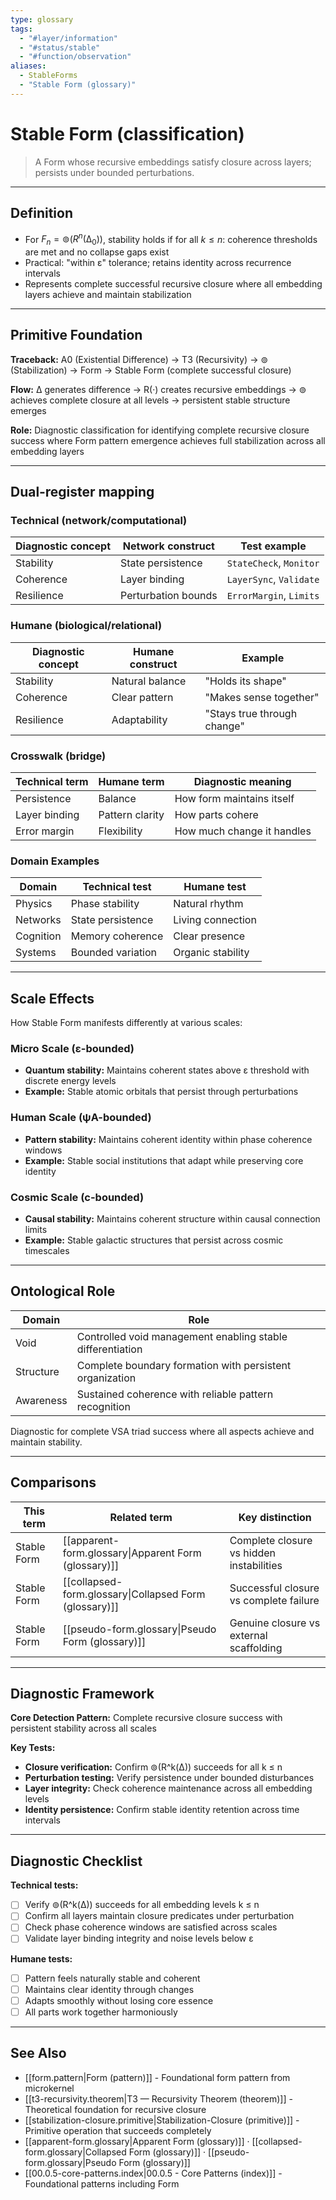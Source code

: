 ```yaml
---
type: glossary
tags:
  - "#layer/information"
  - "#status/stable"
  - "#function/observation"
aliases:
  - StableForms
  - "Stable Form (glossary)"
---
```


# Stable Form (classification)

> A Form whose recursive embeddings satisfy closure across layers; persists under bounded perturbations.

---

## Definition

- For $F_n = ⊚(R^n(∆_0))$, stability holds if for all $k \le n$: coherence thresholds are met and no collapse gaps exist
- Practical: "within ε" tolerance; retains identity across recurrence intervals
- Represents complete successful recursive closure where all embedding layers achieve and maintain stabilization

---

## Primitive Foundation

**Traceback:** A0 (Existential Difference) → T3 (Recursivity) → ⊚ (Stabilization) → Form → Stable Form (complete successful closure)

**Flow:** ∆ generates difference → R(·) creates recursive embeddings → ⊚ achieves complete closure at all levels → persistent stable structure emerges

**Role:** Diagnostic classification for identifying complete recursive closure success where Form pattern emergence achieves full stabilization across all embedding layers

---

## Dual‑register mapping

### Technical (network/computational)

| Diagnostic concept | Network construct | Test example |
|-------------------|------------------|--------------|
| Stability | State persistence | `StateCheck`, `Monitor` |
| Coherence | Layer binding | `LayerSync`, `Validate` |
| Resilience | Perturbation bounds | `ErrorMargin`, `Limits` |

### Humane (biological/relational)

| Diagnostic concept | Humane construct | Example |
|-------------------|------------------|----------|
| Stability | Natural balance | "Holds its shape" |
| Coherence | Clear pattern | "Makes sense together" |
| Resilience | Adaptability | "Stays true through change" |

### Crosswalk (bridge)

| Technical term | Humane term | Diagnostic meaning |
|---------------|-------------|-------------------|
| Persistence | Balance | How form maintains itself |
| Layer binding | Pattern clarity | How parts cohere |
| Error margin | Flexibility | How much change it handles |

### Domain Examples

| Domain | Technical test | Humane test |
|--------|---------------|-------------|
| Physics | Phase stability | Natural rhythm |
| Networks | State persistence | Living connection |
| Cognition | Memory coherence | Clear presence |
| Systems | Bounded variation | Organic stability |

---

## Scale Effects

How Stable Form manifests differently at various scales:

### Micro Scale (ε-bounded)
- **Quantum stability:** Maintains coherent states above ε threshold with discrete energy levels
- **Example:** Stable atomic orbitals that persist through perturbations

### Human Scale (ψA-bounded)
- **Pattern stability:** Maintains coherent identity within phase coherence windows
- **Example:** Stable social institutions that adapt while preserving core identity

### Cosmic Scale (c-bounded)
- **Causal stability:** Maintains coherent structure within causal connection limits
- **Example:** Stable galactic structures that persist across cosmic timescales

---

## Ontological Role

| Domain | Role |
|--------|------|
| Void | Controlled void management enabling stable differentiation |
| Structure | Complete boundary formation with persistent organization |
| Awareness | Sustained coherence with reliable pattern recognition |

Diagnostic for complete VSA triad success where all aspects achieve and maintain stability.

---

## Comparisons

| This term | Related term | Key distinction |
|-----------|-------------|----------------|
| Stable Form | [[apparent-form.glossary\|Apparent Form (glossary)]] | Complete closure vs hidden instabilities |
| Stable Form | [[collapsed-form.glossary\|Collapsed Form (glossary)]] | Successful closure vs complete failure |
| Stable Form | [[pseudo-form.glossary\|Pseudo Form (glossary)]] | Genuine closure vs external scaffolding |

---

## Diagnostic Framework

**Core Detection Pattern:** Complete recursive closure success with persistent stability across all scales

**Key Tests:**
- **Closure verification:** Confirm ⊚(R^k(∆)) succeeds for all k ≤ n
- **Perturbation testing:** Verify persistence under bounded disturbances
- **Layer integrity:** Check coherence maintenance across all embedding levels
- **Identity persistence:** Confirm stable identity retention across time intervals

---

## Diagnostic Checklist

**Technical tests:**
- [ ] Verify ⊚(R^k(∆)) succeeds for all embedding levels k ≤ n
- [ ] Confirm all layers maintain closure predicates under perturbation
- [ ] Check phase coherence windows are satisfied across scales
- [ ] Validate layer binding integrity and noise levels below ε

**Humane tests:**
- [ ] Pattern feels naturally stable and coherent
- [ ] Maintains clear identity through changes
- [ ] Adapts smoothly without losing core essence
- [ ] All parts work together harmoniously

---

## See Also

- [[form.pattern|Form (pattern)]] - Foundational form pattern from microkernel
- [[t3-recursivity.theorem|T3 — Recursivity Theorem (theorem)]] - Theoretical foundation for recursive closure
- [[stabilization-closure.primitive|Stabilization-Closure (primitive)]] - Primitive operation that succeeds completely
- [[apparent-form.glossary|Apparent Form (glossary)]] · [[collapsed-form.glossary|Collapsed Form (glossary)]] · [[pseudo-form.glossary|Pseudo Form (glossary)]]
- [[00.0.5-core-patterns.index|00.0.5 - Core Patterns (index)]] - Foundational patterns including Form